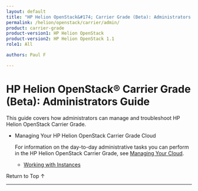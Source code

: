 ```yaml
---
layout: default
title: "HP Helion OpenStack&#174; Carrier Grade (Beta): Administrators Guide"
permalink: /helion/openstack/carrier/admin/
product: carrier-grade
product-version1: HP Helion OpenStack
product-version2: HP Helion OpenStack 1.1
role1: All

authors: Paul F

---
```

<!--UNDER REVISION-->

<script>

function PageRefresh {
onLoad="window.refresh"
}

PageRefresh();

</script>

<!-- <p style="font-size: small;"> <a href="/helion/openstack/1.1/3rd-party-license-agreements/">&#9664; PREV</a> | <a href="/helion/openstack/1.1/">&#9650; UP</a> | NEXT &#9654; </p> -->

# HP Helion OpenStack&#174; Carrier Grade (Beta): Administrators Guide 

This guide covers how administrators can manage and troubleshoot HP Helion OpenStack Carrier Grade.

* Managing Your HP Helion OpenStack Carrier Grade Cloud

	For information on the day-to-day administrative tasks you can perform in the HP Helion OpenStack Carrier Grade, see [Managing Your Cloud](/helion/commercial/carrier/dashboard/managing/).

	* [Working with Instances](/helion/commercial/carrier/dashboard/managing/instances/)

<a href="#top" style="padding:14px 0px 14px 0px; text-decoration: none;"> Return to Top &#8593; </a>
 
----
